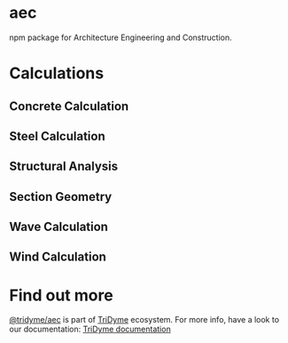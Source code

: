 # aec
npm package for Architecture Engineering and Construction.


# Calculations

## Concrete Calculation

## Steel Calculation

## Structural Analysis

## Section Geometry

## Wave Calculation

## Wind Calculation


# Find out more

[@tridyme/aec](https://github.com/tridyme/aec) is part of [TriDyme](https://www.tridyme.com/) ecosystem. For more info, have a look to our documentation: [TriDyme documentation](https://www.tridyme.com/documentation/en/presentation/introduction/)


